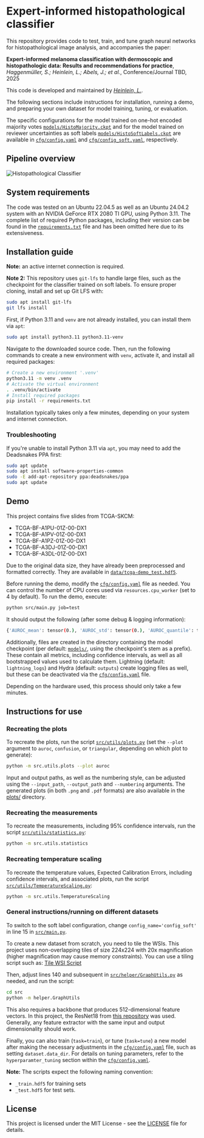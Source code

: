 # Expert-informed histopathological classifier

This repository provides code to test, train, and tune graph neural networks for histopathological image analysis, and accompanies the paper:

**Expert-informed melanoma classification with dermoscopic and histopathologic data: Results and recommendations for practice**, *Haggenmüller, S.; Heinlein, L.; Abels, J.; et al.*, Conference/Journal TBD, 2025

This code is developed and maintained by [*Heinlein, L.*](https://github.com/V3ritate).

The following sections include instructions for installation, running a demo, and preparing your own dataset for model training, tuning, or evaluation.

The specific configurations for the model trained on one-hot encoded majority votes [`models/HistoMajority.ckpt`](./models/HistoMajority.ckpt) and for the model trained on reviewer uncertainties as soft labels [`models/HistoSoftLabels.ckpt`](./models/HistoSoftLabels.ckpt) are available in [`cfg/config.yaml`](./cfg/config.yaml) and [`cfg/config_soft.yaml`](./cfg/config_soft.yaml), respectively.

## Pipeline overview

![Histopathological Classifier](./images/HistopathologicalClassifier.svg)

## System requirements

The code was tested on an Ubuntu 22.04.5 as well as an Ubuntu 24.04.2 system with an NVIDIA GeForce RTX 2080 TI GPU, using Python 3.11. The complete list of required Python packages, including their version can be found in the [`requirements.txt`](./requirements.txt) file and has been omitted here due to its extensiveness.

## Installation guide

**Note:** an active internet connection is required.

**Note 2:** This repository uses `git-lfs` to handle large files, such as the checkpoint for the classifier trained on soft labels. To ensure proper cloning, install and set up Git LFS with:

```bash
sudo apt install git-lfs
git lfs install
```

First, if Python 3.11 and `venv` are not already installed, you can install them via `apt`:

```bash
sudo apt install python3.11 python3.11-venv
```

Navigate to the downloaded source code. Then, run the following commands to create a new environment with `venv`, activate it, and install all required packages:

```bash
# Create a new environment '.venv'
python3.11 -m venv .venv
# Activate the virtual environment
. .venv/bin/activate
# Install required packages
pip install -r requirements.txt
```

Installation typically takes only a few minutes, depending on your system and internet connection.

### Troubleshooting

If you're unable to install Python 3.11 via `apt`, you may need to add the Deadsnakes PPA first:

```bash
sudo apt update
sudo apt install software-properties-common
sudo -E add-apt-repository ppa:deadsnakes/ppa
sudo apt update
```

## Demo

This project contains five slides from TCGA-SKCM:

- TCGA-BF-A1PU-01Z-00-DX1
- TCGA-BF-A1PV-01Z-00-DX1
- TCGA-BF-A1PZ-01Z-00-DX1
- TCGA-BF-A3DJ-01Z-00-DX1
- TCGA-BF-A3DL-01Z-00-DX1

Due to the original data size, they have already been preprocessed and formatted correctly. They are available in [`data/tcga-demo_test.hdf5`](./data/tcga-demo_test.hdf5).

Before running the demo, modify the [`cfg/config.yaml`](./cfg/config.yaml) file as needed. You can control the number of CPU cores used via `resources.cpu_worker` (set to 4 by default). To run the demo, execute:

```bash
python src/main.py job=test
```

It should output the following (after some debug & logging information):

```bash
{'AUROC_mean': tensor(0.), 'AUROC_std': tensor(0.), 'AUROC_quantile': tensor([0., 0.]), 'Accuracy_mean': tensor(0.3388), 'Accuracy_std': tensor(0.2162), 'Accuracy_quantile': tensor([0.1000, 1.0000]), 'F1Score_mean': tensor(0.3952), 'F1Score_std': tensor(0.1872), 'F1Score_quantile': tensor([0.1667, 1.0000])}
```

Additionally, files are created in the directory containing the model checkpoint (per default: [`models/`](./models/), using the checkpoint's stem as a prefix). These contain all metrics, including confidence intervals, as well as all bootstrapped values used to calculate them. Lightning (default: `lightning_logs`) and Hydra (default: `outputs`) create logging files as well, but these can be deactivated via the [`cfg/config.yaml`](./cfg/config.yaml) file.

Depending on the hardware used, this process should only take a few minutes.

## Instructions for use

### Recreating the plots

To recreate the plots, run the script [`src/utils/plots.py`](./src/utils/plots.py) (set the `--plot` argument to `auroc`, `confusion`, or `triangular`, depending on which plot to generate):

```bash
python -m src.utils.plots --plot auroc
```

Input and output paths, as well as the numbering style, can be adjusted using the `--input_path`, `--output_path` and `--numbering` arguments.
The generated plots (in both `.png` and `.pdf` formats) are also available in the [plots/](./plots/) directory.

### Recreating the measurements

To recreate the measurements, including 95% confidence intervals, run the script [`src/utils/statistics.py`](./src/utils/statistics.py):

```bash
python -m src.utils.statistics
```

### Recreating temperature scaling

To recreate the temperature values, Expected Calibration Errors, including confidence intervals, and associated plots, run the script [`src/utils/TemperatureScaling.py`](./src/utils/TemperatureScaling.py):

```bash
python -m src.utils.TemperatureScaling
```

### General instructions/running on different datasets

To switch to the soft label configuration, change `config_name='config_soft'` in line 15 in [`src/main.py`](./src/main.py#L15).

To create a new dataset from scratch, you need to tile the WSIs. This project uses non-overlapping tiles of size 224x224 with 20x magnification (higher magnification may cause memory constraints). You can use a tiling script such as: [Tile WSI Script](https://github.com/vkola-lab/tmi2022/blob/main/src/tile_WSI.py)

Then, adjust lines 140 and subsequent in [`src/helper/GraphUtils.py`](./src/helper/GraphUtils.py#L140) as needed, and run the script:

```bash
cd src
python -m helper.GraphUtils
```

This also requires a backbone that produces 512-dimensional feature vectors. In this project, the ResNet18 from [this repository](https://github.com/ozanciga/self-supervised-histopathology) was used. Generally, any feature extractor with the same input and output dimensionality should work.

Finally, you can also train (`task=train`), or tune (`task=tune`) a new model after making the necessary adjustments in the [`cfg/config.yaml`](./cfg/config.yaml) file, such as setting `dataset.data_dir`. For details on tuning parameters, refer to the `hyperparamter_tuning` section within the [`cfg/config.yaml`](./cfg/config.yaml).

**Note:** The scripts expect the following naming convention: 

- `_train.hdf5` for training sets
- `_test.hdf5` for test sets.

## License

This project is licensed under the MIT License - see the [LICENSE](./LICENSE) file for details.

